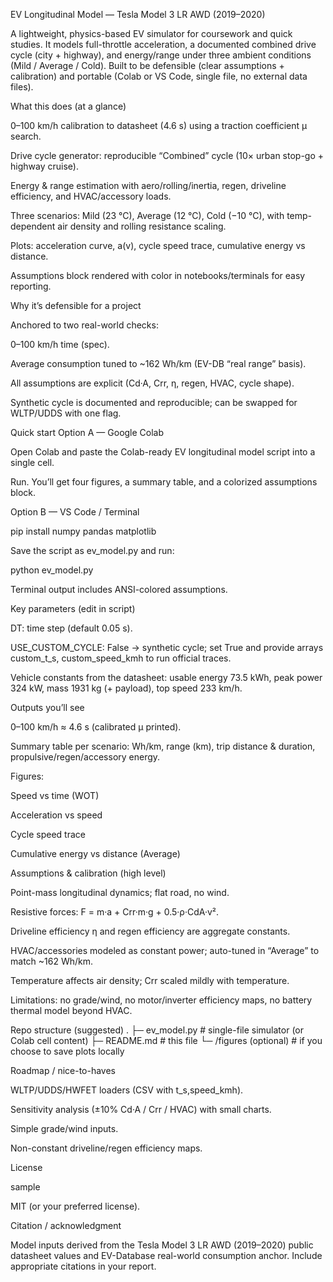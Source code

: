 EV Longitudinal Model — Tesla Model 3 LR AWD (2019–2020)

A lightweight, physics-based EV simulator for coursework and quick studies. It models full-throttle acceleration, a documented combined drive cycle (city + highway), and energy/range under three ambient conditions (Mild / Average / Cold). Built to be defensible (clear assumptions + calibration) and portable (Colab or VS Code, single file, no external data files).

What this does (at a glance)

0–100 km/h calibration to datasheet (4.6 s) using a traction coefficient μ search.

Drive cycle generator: reproducible “Combined” cycle (10× urban stop-go + highway cruise).

Energy & range estimation with aero/rolling/inertia, regen, driveline efficiency, and HVAC/accessory loads.

Three scenarios: Mild (23 °C), Average (12 °C), Cold (−10 °C), with temp-dependent air density and rolling resistance scaling.

Plots: acceleration curve, a(v), cycle speed trace, cumulative energy vs distance.

Assumptions block rendered with color in notebooks/terminals for easy reporting.

Why it’s defensible for a project

Anchored to two real-world checks:

0–100 km/h time (spec).

Average consumption tuned to ~162 Wh/km (EV-DB “real range” basis).

All assumptions are explicit (Cd·A, Crr, η, regen, HVAC, cycle shape).

Synthetic cycle is documented and reproducible; can be swapped for WLTP/UDDS with one flag.

Quick start
Option A — Google Colab

Open Colab and paste the Colab-ready EV longitudinal model script into a single cell.

Run. You’ll get four figures, a summary table, and a colorized assumptions block.

Option B — VS Code / Terminal

pip install numpy pandas matplotlib

Save the script as ev_model.py and run:

python ev_model.py


Terminal output includes ANSI-colored assumptions.

Key parameters (edit in script)

DT: time step (default 0.05 s).

USE_CUSTOM_CYCLE: False → synthetic cycle; set True and provide arrays custom_t_s, custom_speed_kmh to run official traces.

Vehicle constants from the datasheet: usable energy 73.5 kWh, peak power 324 kW, mass 1931 kg (+ payload), top speed 233 km/h.

Outputs you’ll see

0–100 km/h ≈ 4.6 s (calibrated μ printed).

Summary table per scenario: Wh/km, range (km), trip distance & duration, propulsive/regen/accessory energy.

Figures:

Speed vs time (WOT)

Acceleration vs speed

Cycle speed trace

Cumulative energy vs distance (Average)

Assumptions & calibration (high level)

Point-mass longitudinal dynamics; flat road, no wind.

Resistive forces: F = m·a + Crr·m·g + 0.5·ρ·CdA·v².

Driveline efficiency η and regen efficiency are aggregate constants.

HVAC/accessories modeled as constant power; auto-tuned in “Average” to match ~162 Wh/km.

Temperature affects air density; Crr scaled mildly with temperature.

Limitations: no grade/wind, no motor/inverter efficiency maps, no battery thermal model beyond HVAC.

Repo structure (suggested)
.
├─ ev_model.py              # single-file simulator (or Colab cell content)
├─ README.md                # this file
└─ /figures (optional)      # if you choose to save plots locally

Roadmap / nice-to-haves

WLTP/UDDS/HWFET loaders (CSV with t_s,speed_kmh).

Sensitivity analysis (±10% Cd·A / Crr / HVAC) with small charts.

Simple grade/wind inputs.

Non-constant driveline/regen efficiency maps.

License 

sample 

MIT (or your preferred license).

Citation / acknowledgment

Model inputs derived from the Tesla Model 3 LR AWD (2019–2020) public datasheet values and EV-Database real-world consumption anchor. Include appropriate citations in your report.
